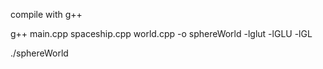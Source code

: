 compile with g++

g++ main.cpp spaceship.cpp world.cpp -o sphereWorld -lglut -lGLU -lGL

 ./sphereWorld
